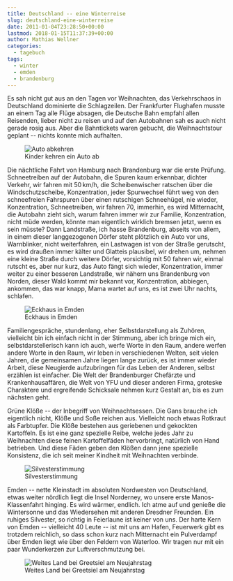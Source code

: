 ```yaml
---
title: Deutschland -- eine Winterreise
slug: deutschland-eine-winterreise
date: 2011-01-04T23:28:50+00:00
lastmod: 2018-01-15T11:37:39+00:00
author: Mathias Wellner
categories:
  - tagebuch
tags:
  - winter
  - emden
  - brandenburg
---
```

Es sah nicht gut aus an den Tagen vor Weihnachten, das Verkehrschaos in Deutschland dominierte die Schlagzeilen. Der Frankfurter Flughafen musste an einem Tag alle Flüge absagen, die Deutsche Bahn empfahl allen Reisenden, lieber nicht zu reisen und auf den Autobahnen sah es auch nicht gerade rosig aus. Aber die Bahntickets waren gebucht, die Weihnachtstour geplant -- nichts konnte mich aufhalten. 

<figure>
  <img sizes="100vw" srcset="https://farm6.staticflickr.com/5170/5324436211_8332d26f3d_n.jpg 320w, https://farm6.staticflickr.com/5170/5324436211_8332d26f3d_z.jpg 640w" src="https://farm6.staticflickr.com/5170/5324436211_8332d26f3d_b.jpg" alt="Auto abkehren">
  <figcaption>Kinder kehren ein Auto ab</figcaption>
</figure>

Die nächtliche Fahrt von Hamburg nach Brandenburg war die erste Prüfung. Schneetreiben auf der Autobahn, die Spuren kaum erkennbar, dichter Verkehr, wir fahren mit 50&thinsp;km/h, die Scheibenwischer ratschen über die Windschutzscheibe, Konzentration, jeder Spurwechsel führt weg von den schneefreien Fahrspuren über einen rutschigen Schneehügel, nie wieder, Konzentration, Schneetreiben, wir fahren 70, immerhin, es wird Mitternacht, die Autobahn zieht sich, warum fahren immer wir zur Familie, Konzentration, nicht müde werden, könnte man eigentlich wirklich bremsen jetzt, wenn es sein müsste? Dann Landstraße, ich hasse Brandenburg, abseits von allem, in einem dieser langgezogenen Dörfer steht plötzlich ein Auto vor uns, Warnblinker, nicht weiterfahren, ein Lastwagen ist von der Straße gerutscht, es wird draußen immer kälter und Glatteis plausibel, wir drehen um, nehmen eine kleine Straße durch weitere Dörfer, vorsichtig mit 50 fahren wir, einmal rutscht es, aber nur kurz, das Auto fängt sich wieder, Konzentration, immer weiter zu einer besseren Landstraße, wir nähern uns Brandenburg von Norden, dieser Wald kommt mir bekannt vor, Konzentration, abbiegen, ankommen, das war knapp, Mama wartet auf uns, es ist zwei Uhr nachts, schlafen. 

<figure>
  <img sizes="100vw" srcset="https://farm6.staticflickr.com/5282/5324436317_641af12854_n.jpg 320w, https://farm6.staticflickr.com/5282/5324436317_641af12854_z.jpg 640w" src="https://farm6.staticflickr.com/5282/5324436317_641af12854_b.jpg" alt="Eckhaus in Emden">
  <figcaption>Eckhaus in Emden</figcaption>
</figure>

Familiengespräche, stundenlang, eher Selbstdarstellung als Zuhören, vielleicht bin ich einfach nicht in der Stimmung, aber ich bringe mich ein, selbstdarstellerisch kann ich auch, werfe Worte in den Raum, andere werfen andere Worte in den Raum, wir leben in verschiedenen Welten, seit vielen Jahren, die gemeinsamen Jahre liegen lange zurück, es ist immer wieder Arbeit, diese Neugierde aufzubringen für das Leben der Anderen, selbst erzählen ist einfacher. Die Welt der Brandenburger Chefärzte und Krankenhausaffären, die Welt von YFU und dieser anderen Firma, groteske Charaktere und ergreifende Schicksale nehmen kurz Gestalt an, bis es zum nächsten geht. 

Grüne Klöße -- der Inbegriff von Weihnachtsessen. Die Gans brauche ich eigentlich nicht, Klöße und Soße reichen aus. Vielleicht noch etwas Rotkraut als Farbtupfer. Die Klöße bestehen aus geriebenen und gekockten Kartoffeln. Es ist eine ganz spezielle Reibe, welche jedes Jahr zu Weihnachten diese feinen Kartoffelfäden hervorbringt, natürlich von Hand betrieben. Und diese Fäden geben den Klößen dann jene spezielle Konsistenz, die ich seit meiner Kindheit mit Weihnachten verbinde. 

<figure>
  <img sizes="100vw" srcset="https://farm6.staticflickr.com/5281/5324436497_ae3e02bb7c_n.jpg 320w, https://farm6.staticflickr.com/5281/5324436497_ae3e02bb7c_z.jpg 640w" src="https://farm6.staticflickr.com/5281/5324436497_ae3e02bb7c_b.jpg" alt="Silvesterstimmung">
  <figcaption>Silvesterstimmung</figcaption>
</figure>

Emden -- nette Kleinstadt im absoluten Nordwesten von Deutschland, etwas weiter nördlich liegt die Insel Norderney, wo unsere erste Manos-Klassenfahrt hinging. Es wird wärmer, endlich. Ich atme auf und genieße die Wintersonne und das Wiedersehen mit anderen Dresdner Freunden. Ein ruhiges Silvester, so richtig in Feierlaune ist keiner von uns. Der harte Kern von Emden -- vielleicht 40 Leute -- ist mit uns am Hafen, Feuerwerk gibt es trotzdem reichlich, so dass schon kurz nach Mitternacht ein Pulverdampf über Emden liegt wie über den Feldern von Waterloo. Wir tragen nur mit ein paar Wunderkerzen zur Luftverschmutzung bei. 

<figure>
  <img styles="width: 100%" sizes="100vw" srcset="https://farm6.staticflickr.com/5249/5325041714_11e7a941e6_n.jpg 320w, https://farm6.staticflickr.com/5249/5325041714_11e7a941e6_z.jpg 640w" src="https://farm6.staticflickr.com/5249/5325041714_11e7a941e6_b.jpg" alt="Weites Land bei Greetsiel am Neujahrstag">
  <figcaption>Weites Land bei Greetsiel am Neujahrstag</figcaption>
</figure>
